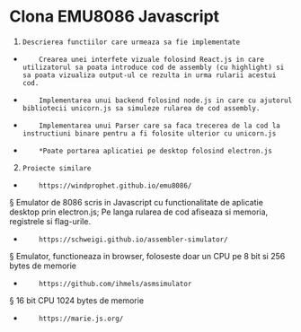 Clona EMU8086 Javascript
========================

 

1.     Descrierea functiilor care urmeaza sa fie implementate

-         Crearea unei interfete vizuale folosind React.js in care utilizatorul sa poata introduce cod de assembly (cu highlight) si sa poata vizualiza output-ul ce rezulta in urma rularii acestui cod.

-         Implementarea unui backend folosind node.js in care cu ajutorul bibliotecii unicorn.js sa simuleze rularea de cod assembly.

-         Implementarea unui Parser care sa faca trecerea de la cod la instructiuni binare pentru a fi folosite ulterior cu unicorn.js

-         *Poate portarea aplicatiei pe desktop folosind electron.js

 

2.     Proiecte similare

-         https://windprophet.github.io/emu8086/

§  Emulator de 8086 scris in Javascript cu functionalitate de aplicatie desktop prin electron.js; Pe langa rularea de cod afiseaza si memoria, registrele si flag-urile.

-         https://schweigi.github.io/assembler-simulator/

§  Emulator, functioneaza in browser, foloseste doar un CPU pe 8 bit si 256 bytes de memorie

-         https://github.com/ihmels/asmsimulator

§  16 bit CPU 1024 bytes de memorie

-         https://marie.js.org/


